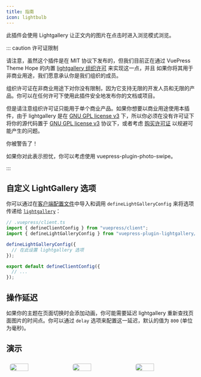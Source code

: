 ```yaml
---
title: 指南
icon: lightbulb
---
```


此插件会使用 Lightgallery 让正文内的图片在点击时进入浏览模式浏览。

::: caution 许可证限制

请注意，虽然这个插件是在 MIT 协议下发布的，但我们目前正在通过 VuePress Theme Hope 的内置 [lightgallery 组织许可](https://www.lightgalleryjs.com/license/) 来实现这一点，并且 如果你将其用于非商业用途，我们愿意承认你是我们组织的成员。

组织许可证在非商业用途下对你没有限制，因为它支持无限的开发人员和无限的产品。你可以在任何许可下使用此插件安全地发布你的文档或项目。

但是请注意组织许可证只能用于单个商业产品。如果你想要以商业用途使用本插件，由于 lightgallery 是在 [GNU GPL license v3](https://www.gnu.org/licenses/gpl-3.0.html) 下，所以你必须在没有许可证下将你的源代码置于 [GNU GPL license v3](https://www.gnu.org/licenses/gpl-3.0.html) 协议下，或者考虑 [购买许可证](https://www.lightgalleryjs.com/license/) 以规避可能产生的问题。

你被警告了！

如果你对此表示担忧，你可以考虑使用 <ProjectLink name="photo-swipe" path="/zh/">vuepress-plugin-photo-swipe</ProjectLink>。

:::

## 自定义 LightGallery 选项

你可以通过在[客户端配置文件][client-config]中导入和调用 `defineLightGalleryConfig` 来将选项传递给 [`lightgallery`](https://www.lightgalleryjs.com/)：

```ts
// .vuepress/client.ts
import { defineClientConfig } from "vuepress/client";
import { defineLightGalleryConfig } from "vuepress-plugin-lightgallery/client";

defineLightGalleryConfig({
  // 在此设置 lightgallery 选项
});

export default defineClientConfig({
  // ...
});
```

## 操作延迟

如果你的主题在页面切换时会添加动画，你可能需要延迟 lightgallery 重新查找页面图片的时间点。你可以通过 `delay` 选项来配置这一延迟，默认的值为 `800` (单位为毫秒)。

## 演示

<!-- markdownlint-disable -->

<div class="image-preview">
  <img src="//theme-hope-assets.vuejs.press/files/img/1.jpg" />
  <img src="//theme-hope-assets.vuejs.press/files/img/2.jpg" />
  <img src="//theme-hope-assets.vuejs.press/files/img/3.jpg" />
</div>

<style>
  .image-preview {
    display: flex;
    justify-content: space-evenly;
    align-items: center;
    flex-wrap: wrap;
  }

  .image-preview > img {
     box-sizing: border-box;
     width: 33.3% !important;
     padding: 9px;
     border-radius: 16px;
  }

  @media (max-width: 719px){
    .image-preview > img {
      width: 50% !important;
    }
  }

  @media (max-width: 419px){
    .image-preview > img {
      width: 100% !important;
    }
  }
</style>

<!-- markdownlint-restore -->

[client-config]: https://vuejs.press/zh/guide/configuration.html#%E5%AE%A2%E6%88%B7%E7%AB%AF%E9%85%8D%E7%BD%AE%E6%96%87%E4%BB%B6
